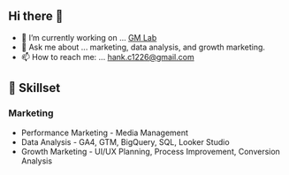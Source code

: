 ## Hi there 👋

- 🔭 I’m currently working on ... [GM Lab](https://gmlab.io/)
- 💬 Ask me about ... marketing, data analysis, and growth marketing.
- 📫 How to reach me: ... [hank.c1226@gmail.com](mailto:hank.c1226@gmail.com)

## 🔨 Skillset

### Marketing
- Performance Marketing - Media Management
- Data Analysis - GA4, GTM, BigQuery, SQL, Looker Studio
- Growth Marketing - UI/UX Planning, Process Improvement, Conversion Analysis

